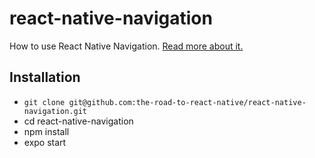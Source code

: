 # react-native-navigation

How to use React Native Navigation. [Read more about it.](https://www.robinwieruch.de/react-native-navigation/)

## Installation

- `git clone git@github.com:the-road-to-react-native/react-native-navigation.git`
- cd react-native-navigation
- npm install
- expo start
